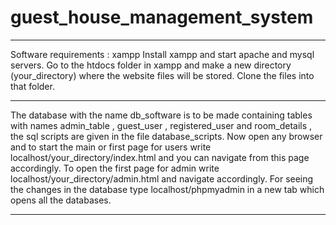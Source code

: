 # guest_house_management_system

*************************************************************************************************************************************
Software requirements : xampp
Install xampp and start apache and mysql servers.
Go to the htdocs folder in xampp and make a new directory (your_directory) where the website files will be stored.
Clone the files into that folder.

***************************************************************************************************************************************

The database with the name db_software is to be made containing tables with names admin_table , guest_user , registered_user and room_details , the sql scripts are given in the file database_scripts.
Now open any browser and to start the main or first page for users write localhost/your_directory/index.html and you can navigate from this page accordingly.
To open the first page for admin write localhost/your_directory/admin.html and navigate accordingly.
For seeing the changes in the database type localhost/phpmyadmin in a new tab which opens all the databases.

****************************************************************************************************************************************
